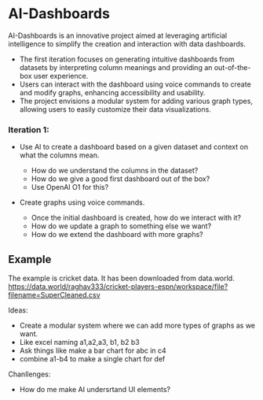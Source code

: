 # AI-Dashboards
AI-Dashboards is an innovative project aimed at leveraging artificial intelligence to simplify the creation and interaction with data dashboards.
- The first iteration focuses on generating intuitive dashboards from datasets by interpreting column meanings and providing an out-of-the-box user experience. 
- Users can interact with the dashboard using voice commands to create and modify graphs, enhancing accessibility and usability. 
- The project envisions a modular system for adding various graph types, allowing users to easily customize their data visualizations. 

### Iteration 1:
- Use AI to create a dashboard based on a given dataset and context on what the columns mean.
    - How do we understand the columns in the dataset?
    - How do we give a good first dashboard out of the box?
    - Use OpenAI O1 for this?

- Create graphs using voice commands.
    - Once the initial dashboard is created, how do we interact with it?
    - How do we update a graph to something else we want?
    - How do we extend the dashboard with more graphs?

## Example
The example is cricket data. It has been downloaded from data.world. https://data.world/raghav333/cricket-players-espn/workspace/file?filename=SuperCleaned.csv



Ideas:
- Create a modular system where we can add more types of graphs as we want.
- Like excel naming a1,a2,a3, b1, b2 b3
- Ask things like make a bar chart for abc in c4
- combine a1-b4 to make a single chart for def

Chanllenges:
- How do me make AI undersrtand UI elements?

